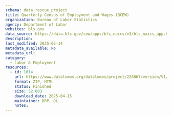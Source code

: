 ```yaml
---
schema: data_rescue_project 
title: Quarterly Census of Employment and Wages (QCEW)
organization: Bureau of Labor Statistics
agency: Department of Labor
websites: bls.gov
data_source: https://data.bls.gov/cew/apps/bls_naics/v3/bls_naics_app.htm#tab=search&naics=2022&keyword=%22retailers%22&searchType=indexes&filter=6_filter&sort=text_asc&resultIndex=0
description: 
last_modified: 2025-05-14
metadata_available: No
metadata_url: 
category:
  - Labor & Employment 
resources:
  - id: 1014
    url: https://www.datalumos.org/datalumos/project/226867/version/V1/view
    format: ZIP, HTML
    status: Finished
    size: 52.003
    download_date: 2025-04-15
    maintainer: DRP, DL
    notes: 
---
```

